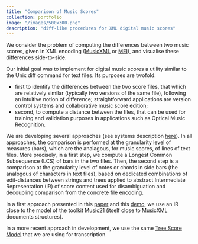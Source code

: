 ```yaml
---
title: "Comparison of Music Scores"
collection: portfolio
image: "/images/500x300.png"
description: "diff-like procedures for XML digital music scores"
---
```


We consider the problem of computing the differences between two music scores, given in XML encoding ([MusicXML](https://www.musicxml.com/) or [MEI](https://music-encoding.org/)), and visualise these differences side-to-side.

Our initial goal was to implement for digital music scores a utility similar to the Unix diff command for text files. Its purposes are twofold: 

- first to identify the differences between the two score files, that which are relatively similar (typically two versions of the same file), following an intuitive notion of difference;
  straightforward applications are version control systems and collaborative music score edition;
- second, to compute a distance between the files, that can be used for training and validation purposes in applications such as Optical Music Recognition.

We are developing several approaches (see systems description [here](soft/2019-scorediff)). In all approaches, the comparison is performed at the granularity level of measures (bars), which are the analagous, for music scores, of lines of text files. More precisely, in a first step, we compute a Longest Common Subsequence (LCS) of bars in the two files. Then, the second step is a comparison at the granularity level of notes or chords in side bars (the analogous of characters in text files), based on dedicated combinations of edit-distances between strings and trees applied to abstract Intermediate Representation (IR) of score content used for disambiguation and decoupling comparison from the concrete file encoding. 

In a first approach presented in this [paper](publication/2019-11-01-A-diff-procedure-for-music-score-files) and this [demo](publication/2019-11-01-Computation-and-Visualization-of-Differences-between-two-XML-Music-Score-Files), we use an IR close to the model of the toolkit [Music21](https://www.music21.org) (itself close to [MusicXML](https://www.musicxml.com) documents structures).

In a more recent approach in development, we use the same [Tree Score Model](portfolio/2024-TSM/) that we are using for transcription.